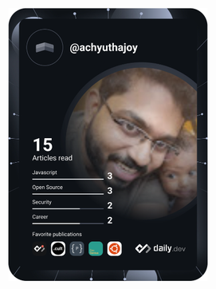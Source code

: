 <a href="https://app.daily.dev/achyuthajoy"><img src="https://github.com/achyuthajoy/achyuthajoy/blob/master/devcard.svg" width="400" alt="Achyuth Ajoy's Dev Card"/></a>